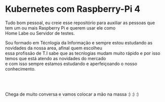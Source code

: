 # Kubernetes com Raspberry-Pi 4


Tudo bom pessoal, eu creie esse repositório para auxiliar as pessoas que tem um ou mais Raspberry Pi e querem usar ele como<br> 
Home Labe ou Servidor de testes.<br>

Sou formado em Técnlogia da Informação e sempre estou estudando as novidades da nossa area, afinal quem escolheu<br> 
essa profissão de T.I sabe que as tecnlogias mudam muito rápido e por isso temos que está atendo as novidades do mercado<br> 
e com isso sempre estamos estudando e aperfeiçoando o nosso conhecimento.<br>
<br>
<br>
<br>

Chega de muito conversa e vamos colocar a mão na massa :) :) :)


